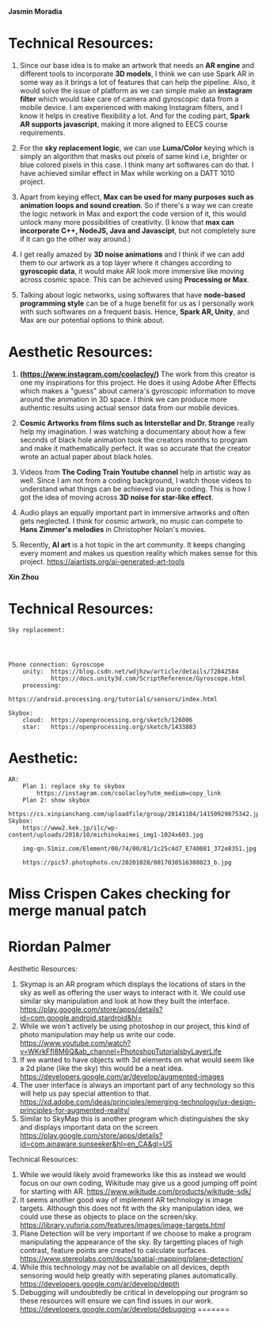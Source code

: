 

**Jasmin Moradia**
# Technical Resources:

1. Since our base idea is to make an artwork that needs an **AR engine** and different tools to incorporate **3D models**, I think we can use Spark AR in some way as it brings a lot of features that can help the pipeline. Also, it would solve the issue of platform as we can simple make an **instagram filter** which would take care of camera and gyroscopic data from a mobile device. I am experienced with making Instagram filters, and I know it helps in creative flexibility a lot. And for the coding part, **Spark AR supports javascript**, making it more aligned to EECS course requirements.

2. For the **sky replacement logic**, we can use **Luma/Color** keying which is simply an algorithm that masks out pixels of same kind i.e, brighter or blue colored pixels in this case. I think many art softwares can do that. I have achieved similar effect in Max while working on a DATT 1010 project. 

3. Apart from keying effect, **Max can be used for many purposes such as animation loops and sound creation**. So if there's a way we can create the logic network in Max and export the code version of it, this would unlock many more possibilities of creativity. (I know that **max can incorporate C++, NodeJS, Java and Javascipt**, but not completely sure if it can go the other way around.)

4. I get really amazed by **3D noise animations** and I think if we can add them to our artwork as a top layer where it changes according to **gyroscopic data**, it would make AR look more immersive like moving across cosmic space. This can be achieved using **Processing or Max**.

5. Talking about logic networks, using softwares that have **node-based programming style** can be of a huge benefit for us as I personally work with such softwares on a frequent basis. Hence, **Spark AR, Unity**, and Max are our potential options to think about.


# Aesthetic Resources:

1. **(https://www.instagram.com/coolacloy/)** The work from this creator is one my inspirations for this project. He does it using Adobe After Effects which makes a "guess" about camera's gyroscopic information to move around the animation in 3D space. I think we can produce more authentic results using actual sensor data from our mobile devices.

2.  **Cosmic Artworks from films such as Interstellar and Dr. Strange** really help my imagination. I was watching a documentary about how a few seconds of black hole animation took the creators months to program and make it mathematically perfect. It was so accurate that the creator wrote an actual paper about black holes.

3. Videos from **The Coding Train Youtube channel** help in artistic way as well. Since I am not from a coding background, I watch those videos to understand what things can be achieved via pure coding. This is how I got the idea of moving across **3D noise for star-like effect**.

4. Audio plays an equally important part in immersive artworks and often gets neglected. I think for cosmic artwork, no music can compete to **Hans Zimmer's melodies** in Christopher Nolan's movies.

5. Recently, **AI art** is a hot topic in the art community. It keeps changing every moment and makes us question reality which makes sense for this project. 
https://aiartists.org/ai-generated-art-tools

**Xin Zhou**
# Technical Resources:
    Sky replacement:




    Phone connection: Gyroscope
        unity:  https://blog.csdn.net/wdjhzw/article/details/72842584
                https://docs.unity3d.com/ScriptReference/Gyroscope.html
        processing: 
                https://android.processing.org/tutorials/sensors/index.html

    Skybox:
        cloud:  https://openprocessing.org/sketch/126006
        star:   https://openprocessing.org/sketch/1433883





# Aesthetic:
    AR:
        Plan 1: replace sky to skybox
            https://instagram.com/coolacloy?utm_medium=copy_link
        Plan 2: show skybox 
            https://cs.xinpianchang.com/uploadfile/group/20141104/14150929875342.jpg
    Skybox:
        https://www2.kek.jp/ilc/wp-content/uploads/2018/10/michinokaimei_img1-1024x603.jpg

        img-qn.51miz.com/Element/00/74/00/81/1c25c4d7_E740081_372e8351.jpg

        https://pic57.photophoto.cn/20201028/0017030516308023_b.jpg



# Miss Crispen Cakes checking for merge manual patch

# Riordan Palmer
Aesthetic Resources:
1. Skymap is an AR program which displays the locations of stars in the  sky as well as offering the user ways to interact with it. We could use similar sky manipulation and look at how they built the interface. https://play.google.com/store/apps/details?id=com.google.android.stardroid&hl=
2. While we won't actively be using photoshop in our project, this kind of photo manipulation may help us write our code. https://www.youtube.com/watch?v=WKrkFfl8M6Q&ab_channel=PhotoshopTutorialsbyLayerLife
3. If we wanted to have objects with 3d elements on what would seem like a 2d plane (like the sky) this would be a neat idea. https://developers.google.com/ar/develop/augmented-images
4. The user interface is always an important part of any technology so this will help us pay special attention to that. https://xd.adobe.com/ideas/principles/emerging-technology/ux-design-principles-for-augmented-reality/
5. Similar to SkyMap this is another program which distinguishes the sky and displays important data on the screen. https://play.google.com/store/apps/details?id=com.ajnaware.sunseeker&hl=en_CA&gl=US

Technical Resources: 
1. While we would likely avoid frameworks like this as instead we would focus on our own coding, Wikitude may give us a good jumping off point for starting with AR. https://www.wikitude.com/products/wikitude-sdk/
2. It seems another good way of implement AR technology is image targets. Although this does not fit with the sky manipulation idea, we could use these as objects to place on the screen/sky. https://library.vuforia.com/features/images/image-targets.html
3. Plane Detection will be very important if we choose to make a program manipulating the appearance of the sky. By targetting places of high contrast, feature points are created to calculate surfaces. https://www.stereolabs.com/docs/spatial-mapping/plane-detection/
4. While this technology may not be available on all devices, depth sensoring would help greatly with seperating planes automatically. https://developers.google.com/ar/develop/depth
5. Debugging will undoubtedly be critical in developping our program so these resources will ensure we can find issues in our work. https://developers.google.com/ar/develop/debugging
=======


